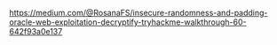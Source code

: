 

https://medium.com/@RosanaFS/insecure-randomness-and-padding-oracle-web-exploitation-decryptify-tryhackme-walkthrough-60-642f93a0e137
